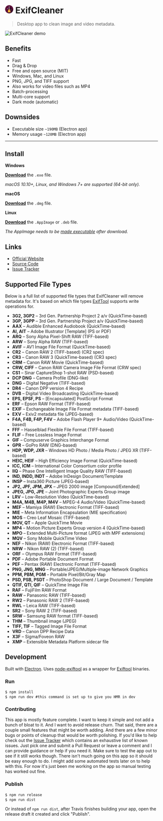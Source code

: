 # <img src="static/icon.png" height=27 alt="ExifCleaner Logo"> ExifCleaner

> Desktop app to clean image and video metadata.

![ExifCleaner demo](https://user-images.githubusercontent.com/28652/71770980-f04e8b80-2f2b-11ea-90f1-4393ec57adc0.gif)

## Benefits

- Fast
- Drag & Drop
- Free and open source (MIT)
- Windows, Mac, and Linux
- PNG, JPG, and TIFF support
- Also works for video files such as MP4
- Batch-processing
- Multi-core support
- Dark mode (automatic)

## Downsides

- Executable size `~190MB` (Electron app)
- Memory usage `~120MB` (Electron app)

---

## Install

**Windows**

[**Download**](https://github.com/szTheory/exifcleaner/releases/latest) the `.exe` file.

_macOS 10.10+, Linux, and Windows 7+ are supported (64-bit only)._

**macOS**

[**Download**](https://github.com/szTheory/exifcleaner/releases/latest) the `.dmg` file.

**Linux**

[**Download**](https://github.com/szTheory/exifcleaner/releases/latest) the `.AppImage` or `.deb` file.

_The AppImage needs to be [made executable](http://discourse.appimage.org/t/how-to-make-an-appimage-executable/80) after download._

## Links

- [Official Website](https://exifcleaner.com)
- [Source Code](https://github.com/szTheory/exifcleaner)
- [Issue Tracker](https://github.com/szTheory/exifcleaner/issues)

## Supported File Types

Below is a full list of supported file types that ExifCleaner will remove metadata for. It's based on which file types [ExifTool](https://exiftool.org/) supports write operations for.

* **3G2, 3GP2** – 3rd Gen. Partnership Project 2 a/v (QuickTime-based)
* **3GP, 3GPP** – 3rd Gen. Partnership Project a/v (QuickTime-based)
* **AAX** – Audible Enhanced Audiobook (QuickTime-based)
* **AI, AIT** – Adobe Illustrator [Template] (PS or PDF)
* **ARQ** – Sony Alpha Pixel-Shift RAW (TIFF-based)
* **ARW** – Sony Alpha RAW (TIFF-based)
* **AVIF** – AV1 Image File Format (QuickTime-based)
* **CR2** – Canon RAW 2 (TIFF-based) (CR2 spec)
* **CR3** – Canon RAW 3 (QuickTime-based) (CR3 spec)
* **CRM** – Canon RAW Movie (QuickTime-based)
* **CRW, CIFF** – Canon RAW Camera Image File Format (CRW spec)
* **CS1** – Sinar CaptureShop 1-shot RAW (PSD-based)
* **DCP	DNG** – Camera Profile (DNG-like)
* **DNG** – Digital Negative (TIFF-based)
* **DR4** – Canon DPP version 4 Recipe
* **DVB** – Digital Video Broadcasting (QuickTime-based)
* **EPS, EPSF, PS** – [Encapsulated] PostScript Format
* **ERF** – Epson RAW Format (TIFF-based)
* **EXIF** – Exchangeable Image File Format metadata (TIFF-based)
* **EXV** – Exiv2 metadata file (JPEG-based)
* **F4A, F4B, F4P, F4V** – Adobe Flash Player 9+ Audio/Video (QuickTime-based)
* **FFF** – Hasselblad Flexible File Format (TIFF-based)
* **FLIF** – Free Lossless Image Format
* **GIF** – Compuserve Graphics Interchange Format
* **GPR** – GoPro RAW (DNG-based)
* **HDP, WDP, JXR** – Windows HD Photo / Media Photo / JPEG XR (TIFF-based)
* **HEIC, HEIF** – High Efficiency Image Format (QuickTime-based)
* **ICC, ICM** – International Color Consortium color profile
* **IIQ** – Phase One Intelligent Image Quality RAW (TIFF-based)
* **IND, INDD, INDT** – Adobe InDesign Document/Template
* **INSP** – Insta360 Picture (JPEG-based)
* **JP2, JPF, JPM, JPX** – JPEG 2000 image [Compound/Extended]
* **JPEG, JPG, JPE** – Joint Photographic Experts Group image
* **LRV** – Low-Resolution Video (QuickTime-based)
* **M4A, M4B, M4P, M4V** – MPEG-4 Audio/Video (QuickTime-based)
* **MEF** – Mamiya (RAW) Electronic Format (TIFF-based)
* **MIE** – Meta Information Encapsulation (MIE specification)
* **MOS** – Creo Leaf Mosaic (TIFF-based)
* **MOV, QT** – Apple QuickTime Movie
* **MP4** – Motion Picture Experts Group version 4 (QuickTime-based)
* **MPO** – Extended Multi-Picture format (JPEG with MPF extensions)
* **MQV** – Sony Mobile QuickTime Video
* **NEF** – Nikon (RAW) Electronic Format (TIFF-based)
* **NRW** – Nikon RAW (2) (TIFF-based)
* **ORF** – Olympus RAW Format (TIFF-based)
* **PDF** – Adobe Portable Document Format
* **PEF** – Pentax (RAW) Electronic Format (TIFF-based)
* **PNG, JNG, MNG** – Portable/JPEG/Multiple-image Network Graphics
* **PPM, PBM, PGM** – Portable Pixel/Bit/Gray Map
* **PSD, PSB, PSDT** – PhotoShop Document / Large Document / Template
* **QTIF, QTI, QIF** – QuickTime Image File
* **RAF** – FujiFilm RAW Format
* **RAW** – Panasonic RAW (TIFF-based)
* **RW2** – Panasonic RAW 2 (TIFF-based)
* **RWL** – Leica RAW (TIFF-based)
* **SR2** – Sony RAW 2 (TIFF-based)
* **SRW** – Samsung RAW format (TIFF-based)
* **THM** – Thumbnail image (JPEG)
* **TIFF, TIF** – Tagged Image File Format
* **VRD** – Canon DPP Recipe Data
* **X3F** – Sigma/Foveon RAW
* **XMP** – Extensible Metadata Platform sidecar file

## Development

Built with [Electron](https://electronjs.org). Uses [node-exiftool](https://www.npmjs.com/package/node-exiftool) as a wrapper for [Exiftool](https://exiftool.org/) binaries.

### Run

```
$ npm install
$ npm run dev #this command is set up to give you HMR in dev
```

### Contributing

This app is mostly feature complete. I want to keep it simple and not add a bunch of bloat to it. And I want to avoid release churn. That said, there are a couple small features that might be worth adding. And there are a few minor bugs or points of cleanup that would be worth polishing. If you'd like to help check out the [Issue Tracker](https://github.com/szTheory/exifcleaner/issues) which contains an exhaustive list of known issues. Just pick one and submit a Pull Request or leave a comment and I can provide guidance or help if you need it. Make sure to test the app out to see if it still works though. There isn't much going on this app so it should be easy enough to do. I might add some automated tests later on to help with this. For now it's just been me working on the app so manual testing has worked out fine.

### Publish

```
$ npm run release
$ npm run dist
```

Or instead of `npm run dist`, after Travis finishes building your app, open the release draft it created and click "Publish".
